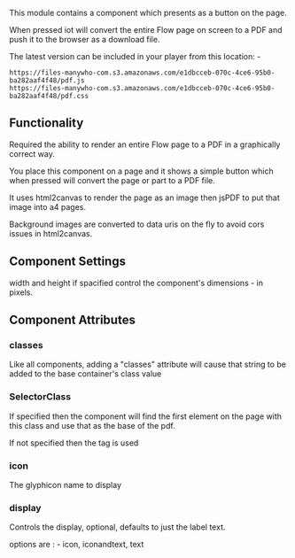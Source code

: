 This module contains a component which presents as a button on the page.

When pressed iot will convert the entire Flow page on screen to a PDF and push it to the browser as a download file.


The latest version can be included in your player from this location: -

```
https://files-manywho-com.s3.amazonaws.com/e1dbcceb-070c-4ce6-95b0-ba282aaf4f48/pdf.js
https://files-manywho-com.s3.amazonaws.com/e1dbcceb-070c-4ce6-95b0-ba282aaf4f48/pdf.css
```


## Functionality

Required the ability to render an entire Flow page to a PDF in a graphically correct way.

You place this component on a page and it shows a simple button which when pressed will convert the page or part to a PDF file.

It uses html2canvas to render the page as an image then jsPDF to put that image into a4 pages.

Background images are converted to data uris on the fly to avoid cors issues in html2canvas.

## Component Settings

width and height if spacified control the component's dimensions - in pixels.


## Component Attributes

### classes

Like all components, adding a "classes" attribute will cause that string to be added to the base container's class value

### SelectorClass

If specified then the component will find the first element on the page with this class and use that as the base of the pdf.

If not specified then the <body> tag is used

### icon

The glyphicon name to display

### display

Controls the display, optional, defaults to just the label text.

options are : - icon, iconandtext, text







